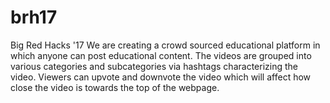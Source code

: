 # brh17
Big Red Hacks '17
We are creating a crowd sourced educational platform in which anyone can post educational content.
The videos are grouped into various categories and subcategories via hashtags characterizing the video.
Viewers can upvote and downvote the video which will affect how close the video is towards the top of the webpage.
